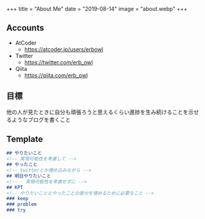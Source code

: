 +++
title = "About Me"
date = "2019-08-14"
image = "about.webp"
+++

## Accounts
- AtCoder
  - https://atcoder.jp/users/erbowl
- Twitter
  - https://twitter.com/erb_owl
- Qiita
  - https://qiita.com/erb_owl 

## 目標
他の人が見たときに自分も頑張ろうと思えるくらい進捗を生み続けることを示せるようなブログを書くこと

## Template
```md
## やりたいこと
<!-- 実現可能性を考慮して -->
## やったこと
<!-- twitterとか埋め込みながら -->
## 明日やりたいこと
<!-- - 実現可能性を考慮せずに -->
## KPT
<!-- やりたいこととやったことの差分を埋めるために必要なこと -->
### keep
### problem
### try
```
